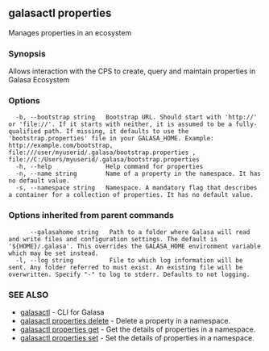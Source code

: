 ## galasactl properties

Manages properties in an ecosystem

### Synopsis

Allows interaction with the CPS to create, query and maintain properties in Galasa Ecosystem

### Options

```
  -b, --bootstrap string   Bootstrap URL. Should start with 'http://' or 'file://'. If it starts with neither, it is assumed to be a fully-qualified path. If missing, it defaults to use the 'bootstrap.properties' file in your GALASA_HOME. Example: http://example.com/bootstrap, file:///user/myuserid/.galasa/bootstrap.properties , file://C:/Users/myuserid/.galasa/bootstrap.properties
  -h, --help               Help command for properties
  -n, --name string        Name of a property in the namespace. It has no default value.
  -s, --namespace string   Namespace. A mandatory flag that describes a container for a collection of properties. It has no default value.
```

### Options inherited from parent commands

```
      --galasahome string   Path to a folder where Galasa will read and write files and configuration settings. The default is '${HOME}/.galasa'. This overrides the GALASA_HOME environment variable which may be set instead.
  -l, --log string          File to which log information will be sent. Any folder referred to must exist. An existing file will be overwritten. Specify "-" to log to stderr. Defaults to not logging.
```

### SEE ALSO

* [galasactl](galasactl.md)	 - CLI for Galasa
* [galasactl properties delete](galasactl_properties_delete.md)	 - Delete a property in a namespace.
* [galasactl properties get](galasactl_properties_get.md)	 - Get the details of properties in a namespace.
* [galasactl properties set](galasactl_properties_set.md)	 - Set the details of properties in a namespace.

